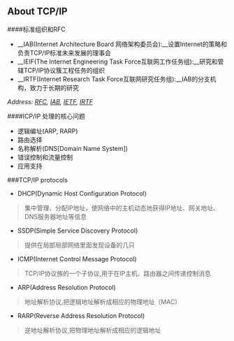 ## About TCP/IP
####标准组织和RFC
* __IAB(Internet Architecture Board 网络架构委员会):__设置Internet的策略和负责TCP/IP标准未来发展的理事会
* __IEIF(The Internet Engineering Task Force互联网工作任务组):__研究和管辖TCP/IP协议簇工程任务的组织
* __IRTF(Internet Research Task Force互联网研究任务组):__IAB的分支机构，致力于长期的研究    

*Address: [RFC](http://www.rfc-editor.org/), [IAB](https://www.iab.org/), [IETF](http://www.ietf.org/), [IRTF](https://irtf.org/)*

####ICP/IP 处理的核心问题
* 逻辑编址(ARP, RARP)
* 路由选择
* 名称解析(DNS[Domain Name System])
* 错误控制和流量控制
* 应用支持


###TCP/IP protocols
* DHCP(Dynamic Host Configuration Protocol)     
> 集中管理、分配IP地址，使网络中的主机动态地获得IP地址、网关地址、DNS服务器地址等信息   

* SSDP(Simple Service Discovery Protocol)    
> 提供在局部局部网络里面发现设备的几只

* ICMP(Internet Control Message Protocol)   
> TCP/IP协议族的一个子协议,用于在IP主机、路由器之间传递控制消息

* ARP(Address Resolution Protocol)
> 地址解析协议,把逻辑地址解析成相应的物理地址（MAC)   

* RARP(Reverse Address Resolution Protocol)    
> 逆地址解析协议,把物理地址解析成相应的逻辑地址
